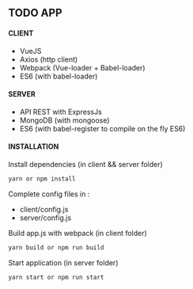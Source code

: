 ## TODO APP

#### CLIENT
- VueJS
- Axios (http client)
- Webpack (Vue-loader + Babel-loader)
- ES6 (with babel-loader)

#### SERVER
- API REST with ExpressJs
- MongoDB (with mongoose)
- ES6 (with babel-register to compile on the fly ES6)

#### INSTALLATION
Install dependencies (in client && server folder)
```bash
yarn or npm install
```
Complete config files in :
- client/config.js
- server/config.js

Build app.js with webpack (in client folder)
 ```bash
yarn build or npm run build
```
Start application (in server folder)
 ```bash
yarn start or npm run start
```

